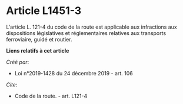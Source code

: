 # Article L1451-3

L'article L. 121-4 du code de la route est applicable aux infractions aux dispositions législatives et réglementaires
relatives aux transports ferroviaire, guidé et routier.

**Liens relatifs à cet article**

_Créé par_:

  - Loi n°2019-1428 du 24 décembre 2019 - art. 106

_Cite_:

  - Code de la route. - art. L121-4
